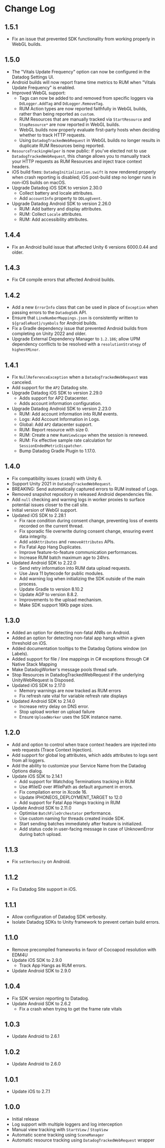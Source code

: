 # Change Log

## 1.5.1

* Fix an issue that prevented SDK functionality from working properly in WebGL builds.

## 1.5.0

* The "Vitals Update Frequency" option can now be configured in the Datadog Settings UI.
* Android builds will now report frame time metrics to RUM when "Vitals Update Frequency" is enabled.
* Improved WebGL support:
  * Tags can now be added to and removed from specific loggers via `DdLogger.AddTag` and `DdLogger.RemoveTag`.
  * RUM Action types are now reported faithfully in WebGL builds, rather than being reported as `custom`.
  * RUM Resources that are manually tracked via `StartResource` and `StopResource*` are now reported in WebGL builds.
  * WebGL builds now properly evaluate first-party hosts when deciding whether to track HTTP requests.
  * Using `DatadogTrackedWebRequest` in WebGL builds no longer results in duplicate RUM Resources being reported.
* `ResourceTrackingHelper` is now public: if you've elected not to use `DatadogTrackedWebRequest`, this change allows you to manually track your HTTP requests as RUM Resources and inject trace context headers.
* iOS build fixes: `DatadogInitialization.swift` is now rendered properly when crash reporting is disabled; iOS post-build step no longer runs in non-iOS builds on macOS.
* Upgrade Datadog iOS SDK to version 2.30.0
  * Collect battery and locale attributes.
  * Add `accountInfo` property to `DDLogEvent`.
* Upgrade Datadog Android SDK to version 2.26.0
  * RUM: Add battery and display attributes.
  * RUM: Collect `Locale` attributes.
  * RUM: Add accessibility attributes.

## 1.4.4

* Fix an Android build issue that affected Unity 6 versions 6000.0.44 and older.

## 1.4.3

* Fix C# compile errors that affected Android builds.

## 1.4.2

* Add a new `ErrorInfo` class that can be used in place of `Exception` when passing errors to the `DatadogSdk` API.
* Ensure that `LineNumberMappings.json` is consistently written to `${gradleRoot}/symbols` for Android builds.
* Fix a Gradle dependency issue that prevented Android builds from completing on Unity 2022 and older.
* Upgrade External Dependency Manager to `1.2.186`; allow UPM dependency conflicts to be resolved with a `resolutionStrategy` of `highestMinor`.

## 1.4.1

* Fix `NullReferenceException` when a `DatadogTrackedWebRequest` was canceled.
* Add support for the `AP2` Datadog site.
* Upgrade Datadog iOS SDK to version 2.29.0
  * Adds support for AP2 Datacenter.
  * Adds account information configuration.
* Upgrade Datadog Android SDK to version 2.23.0
  * RUM: Add account information into RUM events.
  * Logs: Add Account Information in Logs.
  * Global: Add `AP2` datacenter support.
  * RUM: Report resource with size 0.
  * RUM: Create a new `RumViewScope` when the session is renewed.
  * RUM: Fix effective sample rate calculation for `SessionEndedMetricDispatcher`.
  * Bump Datadog Gradle Plugin to 1.17.0.

## 1.4.0

* Fix compatibility issues (crash) with Unity 6.
* Support Unity 2021 in `DatadogTrackedWebRequest`.
* BREAKING: Send automatically captured errors to RUM instead of Logs.
* Removed snapshot repository in released Android dependencies file.
* Add `null` checking and warning logs in worker proxies to surface potential issues closer to the call site.
* Initial version of WebGl support.
* Updated iOS SDK to 2.28.1
  * Fix race condition during consent change, preventing loss of events recorded on the current thread.
  * Fix sporadic file overwrite during consent change, ensuring event data integrity.
  * Add `addAttributes` and `removeAttributes` APIs.
  * Fix Fatal App Hang Duplicates.
  * Improve feature-to-feature communication performances.
  * Increase RUM batch maximum age to 24hrs.
* Updated Android SDK to 2.22.0
  * Send retry information into RUM data upload requests.
  * Use Java 11 bytecode for public modules.
  * Add warning log when initializing the SDK outside of the main process.
  * Update Gradle to version 8.10.2
  * Update AGP to version 8.8.2.
  * Improvements to the upload mechanism.
  * Make SDK support 16Kb page sizes.

## 1.3.0

* Added an option for detecting non-fatal ANRs on Android.
* Added an option for detecting non-fatal app hangs within a given threshold on iOS.
* Added documentation tooltips to the Datadog Options window (on Labels).
* Added support for file / line mappings in C# exceptions through C# Native Stack Mapping
* Make DatadogWorker's message pools thread safe.
* Stop Resources in DatadogTrackedWebRequest if the underlying UnityWebRequest is Disposed.
* Updated iOS SDK to 2.17.0
  * Memory warnings are now tracked as RUM errors
  * Fix refresh rate vital for variable refresh rate displays
* Updated Android SDK to 2.14.0
  * Increase retry delay on DNS error.
  * Stop upload worker on upload failure
  * Ensure `UploadWorker` uses the SDK instance name.

## 1.2.0

* Add and option to control when trace context headers are injected into web requests (Trace Context Injection).
* Add support for global log attributes, which adds attributes to logs sent from all loggers.
* Add the ability to customize your Service Name from the Datadog Options dialog.
* Update iOS SDK to 2.14.1
  * Add support for Watchdog Terminations tracking in RUM
  * Use #fileID over #filePath as default argument in errors.
  * Fix compilation error in Xcode 16.
  * Update IPHONEOS_DEPLOYMENT_TARGET to 12.0
  * Add support for Fatal App Hangs tracking in RUM
* Update Android SDK to 2.11.0
  * Optimise `BatchFileOrchestator` performance.
  * Use custom naming for threads created inside SDK.
  * Start sending batches immediately after feature is initialized.
  * Add status code in user-facing message in case of UnknownError during batch upload.

## 1.1.3

* Fix `setVerbosity` on Android.

## 1.1.2

* Fix Datadog Site support in iOS.

## 1.1.1

* Allow configuration of Datadog SDK verbosity.
* Isolate Datadog SDKs to Unity framework to prevent certain build errors.

## 1.1.0

* Remove precompiled frameworks in favor of Cocoapod resolution with EDM4U
* Update iOS SDK to 2.9.0
  * Track App Hangs as RUM errors.
* Update Android SDK to 2.9.0

## 1.0.4

* Fix SDK version reporting to Datadog.
* Update Android SDK to 2.6.2
  * Fix a crash when trying to get the frame rate vitals

## 1.0.3

* Update Android to 2.6.1

## 1.0.2

* Update Android to 2.6.0

## 1.0.1

* Update iOS to 2.7.1

## 1.0.0

* Initial release
* Log support with multiple loggers and log interception
* Manual view tracking with `StartView` / `StopView`
* Automatic scene tracking using `SceneManager`
* Automatic resource tracking using `DatadogTrackedWebRequest` wrapper

